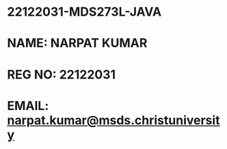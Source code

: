 # 22122031-MDS273L-JAVA
# NAME: NARPAT KUMAR
# REG NO: 22122031
# EMAIL: narpat.kumar@msds.christuniversity
